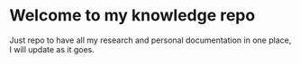 # Welcome to my knowledge repo

Just repo to have all my research and personal documentation in one place, I will update as it goes.
